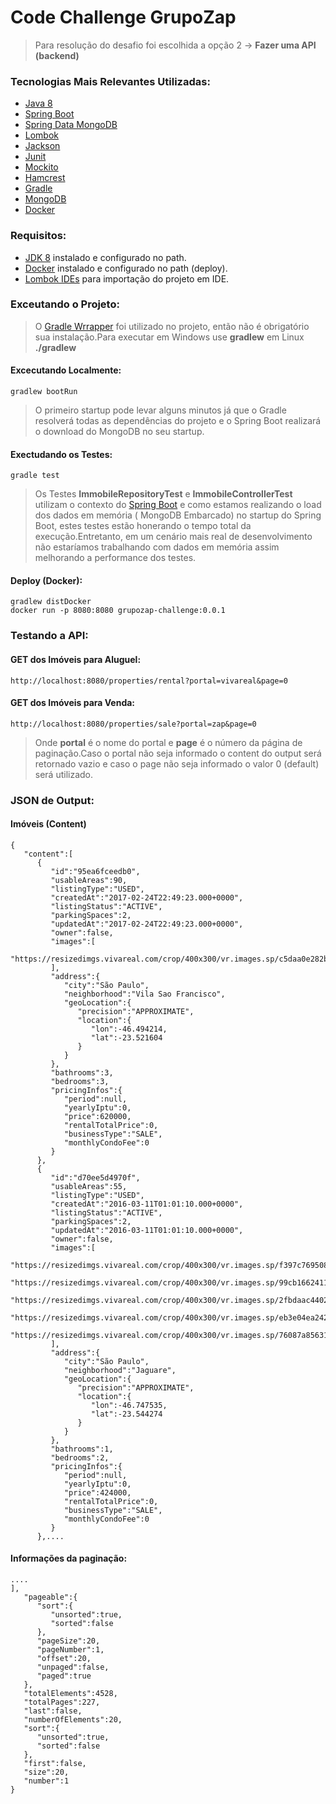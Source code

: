 # Code Challenge GrupoZap

> Para resolução do desafio foi escolhida a opção 2 -> **Fazer uma API (backend)**

### Tecnologias Mais Relevantes Utilizadas:
* [Java 8](https://www.java.com/pt_BR/download/faq/java8.xml)
* [Spring Boot](https://spring.io/projects/spring-boot)
* [Spring Data MongoDB](https://projects.spring.io/spring-data-mongodb/)
* [Lombok](https://projectlombok.org/)
* [Jackson](https://github.com/FasterXML/jackson)
* [Junit](https://junit.org/junit4/)
* [Mockito](https://site.mockito.org/)
* [Hamcrest](http://hamcrest.org/)
* [Gradle](https://gradle.org/)
* [MongoDB](https://www.mongodb.com/)
* [Docker](https://www.docker.com/)

### Requisitos:

* [JDK 8](https://www.oracle.com/technetwork/pt/java/javase/downloads/jdk8-downloads-2133151.html) instalado e configurado no path.
* [Docker](https://docs.docker.com/install/) instalado e configurado no path (deploy).
* [Lombok IDEs](https://projectlombok.org/setup/overview) para importação do projeto em IDE.

### Exceutando o Projeto:

> O [Gradle Wrrapper](https://docs.gradle.org/current/userguide/gradle_wrapper.html) foi utilizado no projeto, então não é obrigatório sua instalação.Para executar em Windows use **gradlew** em Linux **./gradlew**

#### Excecutando Localmente:
```
gradlew bootRun
```
> O primeiro startup pode levar alguns minutos já que o Gradle resolverá todas as dependências do projeto e o Spring Boot realizará o download do MongoDB no seu startup.

#### Exectudando os Testes:
```
gradle test
```
> Os Testes **ImmobileRepositoryTest** e **ImmobileControllerTest** utilizam o contexto do [Spring Boot](https://docs.spring.io/spring-boot/docs/current/api/org/springframework/boot/test/context/SpringBootTest.html) e como estamos realizando o load dos dados em memória ( MongoDB Embarcado) no startup do Spring Boot, estes testes estão honerando o tempo total da execução.Entretanto, em um cenário mais real de desenvolvimento não estaríamos trabalhando com dados em memória assim melhorando a performance dos testes. 

#### Deploy (Docker):
```
gradlew distDocker
docker run -p 8080:8080 grupozap-challenge:0.0.1
```

### Testando a API:

#### GET dos Imóveis para Aluguel:
```
http://localhost:8080/properties/rental?portal=vivareal&page=0
```
#### GET dos Imóveis para Venda:
```
http://localhost:8080/properties/sale?portal=zap&page=0
```
> Onde **portal** é o nome do portal e **page** é o número da página de paginação.Caso o portal não seja informado o content do output será retornado vazio e caso o page não seja informado o valor 0 (default) será utilizado.

### JSON de Output:

#### Imóveis (Content)
```
{
   "content":[
      {
         "id":"95ea6fceedb0",
         "usableAreas":90,
         "listingType":"USED",
         "createdAt":"2017-02-24T22:49:23.000+0000",
         "listingStatus":"ACTIVE",
         "parkingSpaces":2,
         "updatedAt":"2017-02-24T22:49:23.000+0000",
         "owner":false,
         "images":[
            "https://resizedimgs.vivareal.com/crop/400x300/vr.images.sp/c5daa0e282b925cd5feabb7aa38273ba.jpg"
         ],
         "address":{
            "city":"São Paulo",
            "neighborhood":"Vila Sao Francisco",
            "geoLocation":{
               "precision":"APPROXIMATE",
               "location":{
                  "lon":-46.494214,
                  "lat":-23.521604
               }
            }
         },
         "bathrooms":3,
         "bedrooms":3,
         "pricingInfos":{
            "period":null,
            "yearlyIptu":0,
            "price":620000,
            "rentalTotalPrice":0,
            "businessType":"SALE",
            "monthlyCondoFee":0
         }
      },
      {
         "id":"d70ee5d4970f",
         "usableAreas":55,
         "listingType":"USED",
         "createdAt":"2016-03-11T01:01:10.000+0000",
         "listingStatus":"ACTIVE",
         "parkingSpaces":2,
         "updatedAt":"2016-03-11T01:01:10.000+0000",
         "owner":false,
         "images":[
            "https://resizedimgs.vivareal.com/crop/400x300/vr.images.sp/f397c769508965effdf227598bc11465.jpg",
            "https://resizedimgs.vivareal.com/crop/400x300/vr.images.sp/99cb16624116fec5fab445d7cd79b6ad.jpg",
            "https://resizedimgs.vivareal.com/crop/400x300/vr.images.sp/2fbdaac44021a414d845214fb6e8b6e3.jpg",
            "https://resizedimgs.vivareal.com/crop/400x300/vr.images.sp/eb3e04ea242766ca3608a36195bb6c4c.jpg",
            "https://resizedimgs.vivareal.com/crop/400x300/vr.images.sp/76087a856315074cc961aac0eb990552.jpg"
         ],
         "address":{
            "city":"São Paulo",
            "neighborhood":"Jaguare",
            "geoLocation":{
               "precision":"APPROXIMATE",
               "location":{
                  "lon":-46.747535,
                  "lat":-23.544274
               }
            }
         },
         "bathrooms":1,
         "bedrooms":2,
         "pricingInfos":{
            "period":null,
            "yearlyIptu":0,
            "price":424000,
            "rentalTotalPrice":0,
            "businessType":"SALE",
            "monthlyCondoFee":0
         }
      },....
```
#### Informações da paginação:
```
....
],
   "pageable":{
      "sort":{
         "unsorted":true,
         "sorted":false
      },
      "pageSize":20,
      "pageNumber":1,
      "offset":20,
      "unpaged":false,
      "paged":true
   },
   "totalElements":4528,
   "totalPages":227,
   "last":false,
   "numberOfElements":20,
   "sort":{
      "unsorted":true,
      "sorted":false
   },
   "first":false,
   "size":20,
   "number":1
}
```

